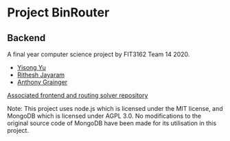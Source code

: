 # Project BinRouter 
## Backend
A final year computer science project by FIT3162 Team 14 2020. 

* [Yisong Yu](https://github.com/YuuYouYoo)
* [Rithesh Jayaram](https://github.com/MolarFox)
* [Anthony Grainger](https://github.com/AnthonyMG)

[Associated frontend and routing solver repository](https://github.com/MolarFox/BinRouter/)

Note: This project uses node.js which is licensed under the MIT license, and MongoDB which is licensed under AGPL 3.0. No modifications to the original source code of MongoDB have been made for its utilisation in this project.
